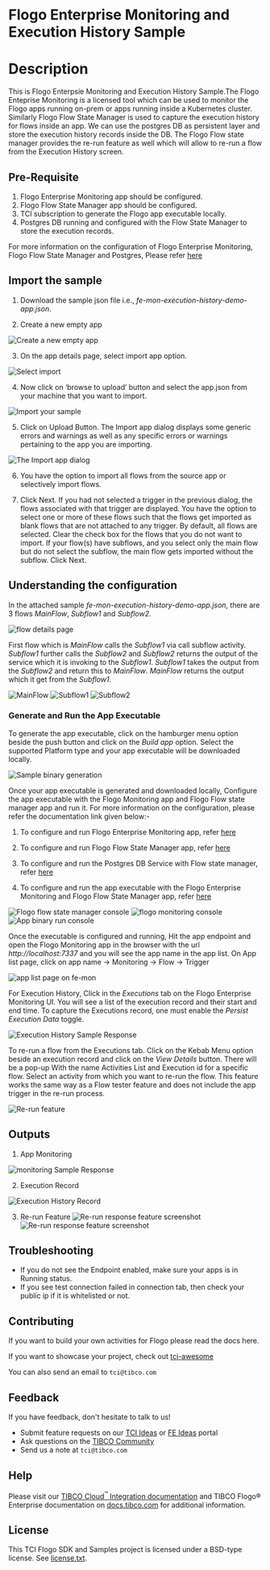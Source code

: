 # Flogo Enterprise Monitoring and Execution History Sample

# Description

This is Flogo Enterpsie Monitoring and Execution History Sample.The Flogo Enteprise Monitoring is a licensed tool which can be used to monitor the Flogo apps running on-prem or apps running inside a Kubernetes cluster. Similarly Flogo Flow State Manager is used to capture the execution history for flows inside an app. We can use the postgres DB as persistent layer and store the execution history records inside the DB. The Flogo Flow state manager provides the re-run feature as well which will allow to re-run a flow from the Execution History screen.


## Pre-Requisite
1. Flogo Enterprise Monitoring app should be configured.
2. Flogo Flow State Manager app should be configured.
3. TCI subscription to generate the Flogo app executable locally.
4. Postgres DB running and configured with the Flow State Manager to store the execution records.

For more information on the configuration of Flogo Enterprise Monitoring, Flogo Flow State Manager and Postgres, Please refer [here](https://integration.cloud.tibco.com/docs/index.html#Subsystems/flogo/flogo-all/monitoring.html?TocPath=TIBCO%2520Flogo%25C2%25AE%2520Apps%257CDeployment%2520and%2520Configuration%257CBuilding%2520an%2520App%2520Executable%257CMonitoring%257C_____0)


## Import the sample
1. Download the sample json file i.e., *fe-mon-execution-history-demo-app.json*.

2. Create a new empty app

![Create a new empty app](../../import-screenshots/2.png)

3. On the app details page, select import app option.

![Select import](../../import-screenshots/3.png)

4. Now click on ‘browse to upload’ button and select the app.json from your machine that you want to import.

![Import your sample](../../import-screenshots/4.png)

5. Click on Upload Button. The Import app dialog displays some generic errors and warnings as well as any specific errors or warnings pertaining to the app you are importing.

![The Import app dialog](../../import-screenshots/5.png)

6. You have the option to import all flows from the source app or selectively import flows.

7.  Click Next. If you had not selected a trigger in the previous dialog, the flows associated with that trigger are displayed. You have the option to select one or more of these flows such that the flows get imported as blank flows that are not attached to any trigger. By default, all flows are selected. Clear the check box for the flows that you do not want to import. If your flow(s) have subflows, and you select only the main flow but do not select the subflow, the main flow gets imported without the subflow. Click Next.


## Understanding the configuration

In the attached sample *fe-mon-execution-history-demo-app.json*, there are 3 flows *MainFlow*, *Subflow1* and *Subflow2*.

![flow details page](../../import-screenshots/fe-mon-eh/1-FlowDeatails.png)

First flow which is *MainFlow* calls the *Subflow1*  via call subflow activity. *Subflow1* further calls the *Subflow2* and *Subflow2* returns the output of the service which it is invoking to the *Subflow1*. *Subflow1* takes the output from the *Subflow2* and return this to *MainFlow*. *MainFlow* returns the output which it get from the *Subflow1*. 

![MainFlow](../../import-screenshots/fe-mon-eh/MainFlow.png)
![Subflow1](../../import-screenshots/fe-mon-eh/Subflow1.png)
![Subflow2](../../import-screenshots/fe-mon-eh/Subflow2.png)


### Generate and Run the App Executable

To generate the app executable, click on the hamburger menu option beside the push button and click on the *Build app* option. Select the supported Platform type and your app executable will be downloaded locally.

![Sample binary generation](../../import-screenshots/fe-mon-eh/2-GenerateBinary.png)

Once your app executable is generated and downloaded locally, Configure the app executable with the Flogo Monitoring app and Flogo Flow state manager app and run it.
For more information on the configuration, please refer the documentation link given below:-

1. To configure and run Flogo Enterprise Monitoring app, refer [here](https://au.integration.cloud.tibco.com/docs/index.html#Subsystems/flogo/flogo-all/running-the-flogo-en2.html)

2. To configure and run Flogo Flow State Manager app, refer [here](https://au.integration.cloud.tibco.com/docs/index.html#Subsystems/flogo/flogo-all/flowstatemgr-standalone.html)

3. To configure and run the Postgres DB Service with Flow state manager, refer [here](https://au.integration.cloud.tibco.com/docs/index.html#Subsystems/flogo/flogo-all/flowstatemgr-configure-postgresql.html?TocPath=Deployment%2520and%2520Configuration%257CBuilding%2520an%2520App%2520Executable%257CMonitoring%257CAbout%2520TIBCO%2520Flogo%25C2%25AE%2520Flow%2520State%2520Manager%257C_____2)

4. To configure and run the app executable with the Flogo Enterprise Monitoring and Flogo Flow State Manager app, refer [here](https://au.integration.cloud.tibco.com/docs/index.html#Subsystems/flogo/flogo-all/flowstatemgr-starting-flogo-app-binary.html?TocPath=Deployment%2520and%2520Configuration%257CBuilding%2520an%2520App%2520Executable%257CMonitoring%257CAbout%2520TIBCO%2520Flogo%25C2%25AE%2520Flow%2520State%2520Manager%257C_____8)


![Flogo flow state manager console](../../import-screenshots/fe-mon-eh/flowStateManagerConsole.png)
![flogo monitoring console](../../import-screenshots/fe-mon-eh/fe-mon-console.png)
![App binary run console](../../import-screenshots/fe-mon-eh/app-binary-run-console.png)


Once the executable is configured and running, Hit the app endpoint and open the Flogo Monitoring app in the browser with the url *http://localhost:7337* and you will see the app name in the app list.
On App list page, click on app name -> Monitoring -> Flow -> Trigger

![app list page on fe-mon](../../import-screenshots/fe-mon-eh/fe-mon-applist.png)

For Execution History, Click in the *Executions* tab on the Flogo Enterprise Monitoring UI. You will see a list of the execution record and their start and end time. To capture the Executions record, one must enable the *Persist Execution Data* toggle. 

![Execution History Sample Response](../../import-screenshots/fe-mon-eh/EH-sample-response.png)

To re-run a flow from the Executions tab. Click on the Kebab Menu option beside an execution record and click on the *View Details* button. There will be a pop-up With the name Activities List and Execution id for a specific flow. Select an activity from which you want to re-run the flow. This feature works the same way as a Flow tester feature and does not include the app trigger in the re-run process.

![Re-run feature](../../import-screenshots/fe-mon-eh/Re-run-popup.png)


## Outputs

1. App Monitoring

![monitoring Sample Response](../../import-screenshots/fe-mon-eh/Monitoring-sample-response.png)

2. Execution Record

![Execution History Record](../../import-screenshots/fe-mon-eh/EH-sample-response.png)


3. Re-run Feature
![Re-run response feature screenshot](../../import-screenshots/fe-mon-eh/run-flow-from-this-actovity.png)
![Re-run response feature screenshot](../../import-screenshots/fe-mon-eh/after-re-run.png)

## Troubleshooting

* If you do not see the Endpoint enabled, make sure your apps is in Running status.
* If you see test connection failed in connection tab, then check your public ip if it is whitelisted or not.

## Contributing
If you want to build your own activities for Flogo please read the docs here.

If you want to showcase your project, check out [tci-awesome](https://github.com/TIBCOSoftware/tci-awesome)

You can also send an email to `tci@tibco.com`

## Feedback
If you have feedback, don't hesitate to talk to us!

* Submit feature requests on our [TCI Ideas](https://ideas.tibco.com/?project=TCI) or [FE Ideas](https://ideas.tibco.com/?project=FE) portal
* Ask questions on the [TIBCO Community](https://community.tibco.com/answers/product/344006)
* Send us a note at `tci@tibco.com`

## Help
Please visit our [TIBCO Cloud<sup>&trade;</sup> Integration documentation](https://integration.cloud.tibco.com/docs/) and TIBCO Flogo® Enterprise documentation on [docs.tibco.com](https://docs.tibco.com/) for additional information.

## License
This TCI Flogo SDK and Samples project is licensed under a BSD-type license. See [license.txt](license.txt).











